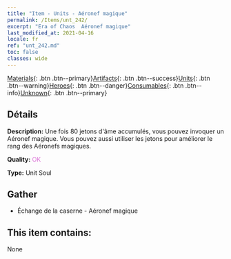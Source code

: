 ```yaml
---
title: "Item - Units - Aéronef magique"
permalink: /Items/unt_242/
excerpt: "Era of Chaos  Aéronef magique"
last_modified_at: 2021-04-16
locale: fr
ref: "unt_242.md"
toc: false
classes: wide
---
```

 [Materials](/fr/Items/){: .btn .btn--primary}[Artifacts](/fr/Items/Artifacts/){: .btn .btn--success}[Units](/fr/Items/Units/){: .btn .btn--warning}[Heroes](/fr/Items/Heroes/){: .btn .btn--danger}[Consumables](/fr/Items/Consumables/){: .btn .btn--info}[Unknown](/fr/Items/Unknown/){: .btn .btn--primary}

## Détails
 **Description:** Une fois 80 jetons d'âme accumulés, vous pouvez invoquer un Aéronef magique. Vous pouvez aussi utiliser les jetons pour améliorer le rang des Aéronefs magiques.

 **Quality:** <span style="color: #DA70D6">OK</span>

 **Type:** Unit Soul

## Gather

*    Échange de la caserne - Aéronef magique 

## This item contains:

  None

